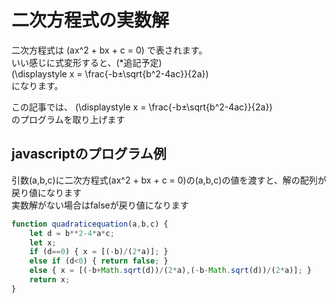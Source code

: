# 二次方程式の実数解

二次方程式は
\(ax^2 + bx + c = 0\)
で表されます。  
いい感じに式変形すると、(*追記予定)  
\(\displaystyle x = \frac{-b±\sqrt{b^2-4ac}}{2a}\)  
になります。  
  
この記事では、
\(\displaystyle x = \frac{-b±\sqrt{b^2-4ac}}{2a}\)  
のプログラムを取り上げます  

## javascriptのプログラム例
引数\(a,b,c\)に二次方程式\(ax^2 + bx + c = 0\)の\(a,b,c\)の値を渡すと、解の配列が戻り値になります  
実数解がない場合はfalseが戻り値になります  
```js
function quadraticequation(a,b,c) {
    let d = b**2-4*a*c;
    let x;
    if (d==0) { x = [(-b)/(2*a)]; }
    else if (d<0) { return false; }
    else { x = [(-b+Math.sqrt(d))/(2*a),(-b-Math.sqrt(d))/(2*a)]; }
    return x;
}
```